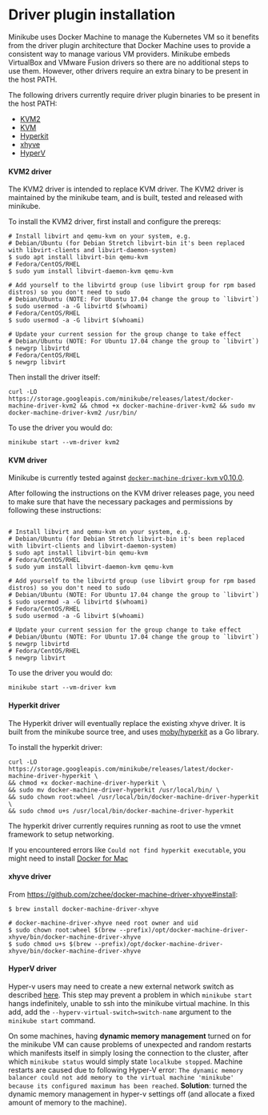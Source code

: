 # Driver plugin installation

Minikube uses Docker Machine to manage the Kubernetes VM so it benefits from the
driver plugin architecture that Docker Machine uses to provide a consistent way to
manage various VM providers. Minikube embeds VirtualBox and VMware Fusion drivers
so there are no additional steps to use them. However, other drivers require an
extra binary to be present in the host PATH.

The following drivers currently require driver plugin binaries to be present in
the host PATH:

* [KVM2](#kvm2-driver)
* [KVM](#kvm-driver)
* [Hyperkit](#hyperkit-driver)
* [xhyve](#xhyve-driver)
* [HyperV](#hyperv-driver)

#### KVM2 driver

The KVM2 driver is intended to replace KVM driver.
The KVM2 driver is maintained by the minikube team, and is built, tested and released with minikube.

To install the KVM2 driver, first install and configure the prereqs:

```
# Install libvirt and qemu-kvm on your system, e.g.
# Debian/Ubuntu (for Debian Stretch libvirt-bin it's been replaced with libvirt-clients and libvirt-daemon-system)
$ sudo apt install libvirt-bin qemu-kvm
# Fedora/CentOS/RHEL
$ sudo yum install libvirt-daemon-kvm qemu-kvm

# Add yourself to the libvirtd group (use libvirt group for rpm based distros) so you don't need to sudo
# Debian/Ubuntu (NOTE: For Ubuntu 17.04 change the group to `libvirt`)
$ sudo usermod -a -G libvirtd $(whoami)
# Fedora/CentOS/RHEL
$ sudo usermod -a -G libvirt $(whoami)

# Update your current session for the group change to take effect
# Debian/Ubuntu (NOTE: For Ubuntu 17.04 change the group to `libvirt`)
$ newgrp libvirtd
# Fedora/CentOS/RHEL
$ newgrp libvirt
```

Then install the driver itself:

```
curl -LO https://storage.googleapis.com/minikube/releases/latest/docker-machine-driver-kvm2 && chmod +x docker-machine-driver-kvm2 && sudo mv docker-machine-driver-kvm2 /usr/bin/
```

To use the driver you would do:

```
minikube start --vm-driver kvm2
```

#### KVM driver

Minikube is currently tested against [`docker-machine-driver-kvm` v0.10.0](https://github.com/dhiltgen/docker-machine-kvm/releases).

After following the instructions on the KVM driver releases page, you need to make sure that have the necessary packages and permissions by following these instructions:
```

# Install libvirt and qemu-kvm on your system, e.g.
# Debian/Ubuntu (for Debian Stretch libvirt-bin it's been replaced with libvirt-clients and libvirt-daemon-system)
$ sudo apt install libvirt-bin qemu-kvm
# Fedora/CentOS/RHEL
$ sudo yum install libvirt-daemon-kvm qemu-kvm

# Add yourself to the libvirtd group (use libvirt group for rpm based distros) so you don't need to sudo
# Debian/Ubuntu (NOTE: For Ubuntu 17.04 change the group to `libvirt`)
$ sudo usermod -a -G libvirtd $(whoami)
# Fedora/CentOS/RHEL
$ sudo usermod -a -G libvirt $(whoami)

# Update your current session for the group change to take effect
# Debian/Ubuntu (NOTE: For Ubuntu 17.04 change the group to `libvirt`)
$ newgrp libvirtd
# Fedora/CentOS/RHEL
$ newgrp libvirt
```

To use the driver you would do:

```
minikube start --vm-driver kvm
```

#### Hyperkit driver

The Hyperkit driver will eventually replace the existing xhyve driver.
It is built from the minikube source tree, and uses [moby/hyperkit](http://github.com/moby/hyperkit) as a Go library.

To install the hyperkit driver:

```
curl -LO https://storage.googleapis.com/minikube/releases/latest/docker-machine-driver-hyperkit \
&& chmod +x docker-machine-driver-hyperkit \
&& sudo mv docker-machine-driver-hyperkit /usr/local/bin/ \
&& sudo chown root:wheel /usr/local/bin/docker-machine-driver-hyperkit \
&& sudo chmod u+s /usr/local/bin/docker-machine-driver-hyperkit
```

The hyperkit driver currently requires running as root to use the vmnet framework to setup networking.

If you encountered errors like `Could not find hyperkit executable`, you might need to install [Docker for Mac](https://store.docker.com/editions/community/docker-ce-desktop-mac)

#### xhyve driver

From https://github.com/zchee/docker-machine-driver-xhyve#install:

```
$ brew install docker-machine-driver-xhyve

# docker-machine-driver-xhyve need root owner and uid
$ sudo chown root:wheel $(brew --prefix)/opt/docker-machine-driver-xhyve/bin/docker-machine-driver-xhyve
$ sudo chmod u+s $(brew --prefix)/opt/docker-machine-driver-xhyve/bin/docker-machine-driver-xhyve
```

#### HyperV driver

Hyper-v users may need to create a new external network switch as described [here](https://docs.docker.com/machine/drivers/hyper-v/). This step may prevent a problem in which `minikube start` hangs indefinitely, unable to ssh into the minikube virtual machine. In this add, add the `--hyperv-virtual-switch=switch-name` argument to the `minikube start` command.

On some machines, having **dynamic memory management** turned on for the minikube VM can cause problems of unexpected and random restarts which manifests itself in simply losing the connection to the cluster, after which `minikube status` would simply state `localkube stopped`. Machine restarts are caused due to following Hyper-V error: `The dynamic memory balancer could not add memory to the virtual machine 'minikube' because its configured maximum has been reached`. **Solution**: turned the dynamic memory management in hyper-v settings off (and allocate a fixed amount of memory to the machine).
